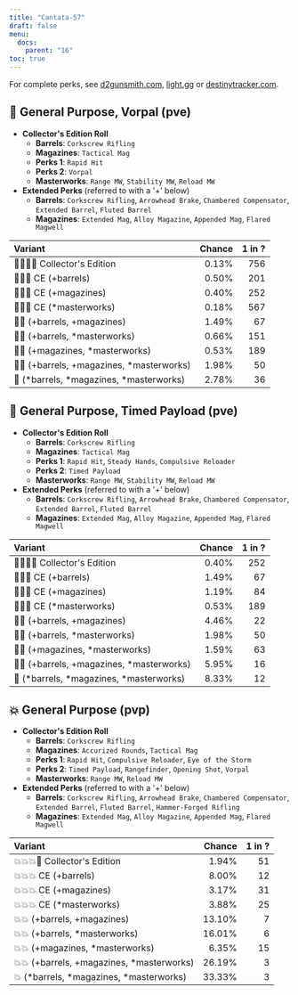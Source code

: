```yaml
---
title: "Cantata-57"
draft: false
menu:
  docs:
    parent: "16"
toc: true
---
```


For complete perks, see [d2gunsmith.com](https://d2gunsmith.com/w/372697604), [light.gg](https://www.light.gg/db/items/372697604) or [destinytracker.com](https://destinytracker.com/destiny-2/db/items/372697604).



## 👾 General Purpose, Vorpal (pve)



* **Collector's Edition Roll**
  * **Barrels**: `Corkscrew Rifling`
  * **Magazines**: `Tactical Mag`
  * **Perks 1**: `Rapid Hit`
  * **Perks 2**: `Vorpal`
  * **Masterworks**: `Range MW`, `Stability MW`, `Reload MW`
* **Extended Perks** (referred to with a '+' below)
  * **Barrels**: `Corkscrew Rifling`, `Arrowhead Brake`, `Chambered Compensator`, `Extended Barrel`, `Fluted Barrel`
  * **Magazines**: `Extended Mag`, `Alloy Magazine`, `Appended Mag`, `Flared Magwell`

| Variant | Chance | 1 in ? |
|:-|-:|-:|
| 👾👾👾🌟 Collector's Edition | 0.13% | 756 |
| 👾👾👾 CE (+barrels) | 0.50% | 201 |
| 👾👾👾 CE (+magazines) | 0.40% | 252 |
| 👾👾👾 CE (*masterworks) | 0.18% | 567 |
| 👾👾 (+barrels, +magazines) | 1.49% | 67 |
| 👾👾 (+barrels, *masterworks) | 0.66% | 151 |
| 👾👾 (+magazines, *masterworks) | 0.53% | 189 |
| 👾👾 (+barrels, +magazines, *masterworks) | 1.98% | 50 |
| 👾 (*barrels, *magazines, *masterworks) | 2.78% | 36 |

## 👾 General Purpose, Timed Payload (pve)



* **Collector's Edition Roll**
  * **Barrels**: `Corkscrew Rifling`
  * **Magazines**: `Tactical Mag`
  * **Perks 1**: `Rapid Hit`, `Steady Hands`, `Compulsive Reloader`
  * **Perks 2**: `Timed Payload`
  * **Masterworks**: `Range MW`, `Stability MW`, `Reload MW`
* **Extended Perks** (referred to with a '+' below)
  * **Barrels**: `Corkscrew Rifling`, `Arrowhead Brake`, `Chambered Compensator`, `Extended Barrel`, `Fluted Barrel`
  * **Magazines**: `Extended Mag`, `Alloy Magazine`, `Appended Mag`, `Flared Magwell`

| Variant | Chance | 1 in ? |
|:-|-:|-:|
| 👾👾👾🌟 Collector's Edition | 0.40% | 252 |
| 👾👾👾 CE (+barrels) | 1.49% | 67 |
| 👾👾👾 CE (+magazines) | 1.19% | 84 |
| 👾👾👾 CE (*masterworks) | 0.53% | 189 |
| 👾👾 (+barrels, +magazines) | 4.46% | 22 |
| 👾👾 (+barrels, *masterworks) | 1.98% | 50 |
| 👾👾 (+magazines, *masterworks) | 1.59% | 63 |
| 👾👾 (+barrels, +magazines, *masterworks) | 5.95% | 16 |
| 👾 (*barrels, *magazines, *masterworks) | 8.33% | 12 |

## 💥 General Purpose (pvp)



* **Collector's Edition Roll**
  * **Barrels**: `Corkscrew Rifling`
  * **Magazines**: `Accurized Rounds`, `Tactical Mag`
  * **Perks 1**: `Rapid Hit`, `Compulsive Reloader`, `Eye of the Storm`
  * **Perks 2**: `Timed Payload`, `Rangefinder`, `Opening Shot`, `Vorpal`
  * **Masterworks**: `Range MW`, `Reload MW`
* **Extended Perks** (referred to with a '+' below)
  * **Barrels**: `Corkscrew Rifling`, `Arrowhead Brake`, `Chambered Compensator`, `Extended Barrel`, `Fluted Barrel`, `Hammer-Forged Rifling`
  * **Magazines**: `Extended Mag`, `Alloy Magazine`, `Appended Mag`, `Flared Magwell`

| Variant | Chance | 1 in ? |
|:-|-:|-:|
| 💥💥💥🌟 Collector's Edition | 1.94% | 51 |
| 💥💥💥 CE (+barrels) | 8.00% | 12 |
| 💥💥💥 CE (+magazines) | 3.17% | 31 |
| 💥💥💥 CE (*masterworks) | 3.88% | 25 |
| 💥💥 (+barrels, +magazines) | 13.10% | 7 |
| 💥💥 (+barrels, *masterworks) | 16.01% | 6 |
| 💥💥 (+magazines, *masterworks) | 6.35% | 15 |
| 💥💥 (+barrels, +magazines, *masterworks) | 26.19% | 3 |
| 💥 (*barrels, *magazines, *masterworks) | 33.33% | 3 |

